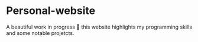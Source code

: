 # Personal-website
A beautiful work in progress 💃 this website highlights my programming skills and some notable projetcts.
